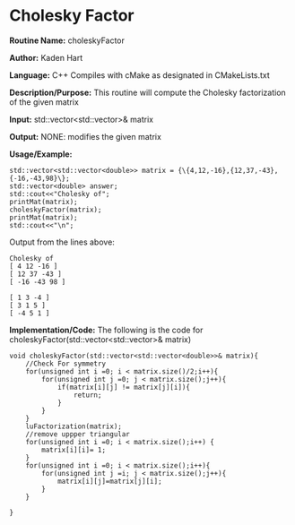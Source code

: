 # Cholesky Factor

**Routine Name:**           choleskyFactor

**Author:** Kaden Hart

**Language:** C++ Compiles with cMake as designated in CMakeLists.txt

**Description/Purpose:** This routine will compute the Cholesky factorization of the given matrix

**Input:** std::vector<std::vector<double>>& matrix

**Output:** NONE: modifies the given matrix

**Usage/Example:**  

    std::vector<std::vector<double>> matrix = {\{4,12,-16},{12,37,-43},{-16,-43,98}\};
    std::vector<double> answer;
    std::cout<<"Cholesky of";
    printMat(matrix);
    choleskyFactor(matrix);
    printMat(matrix);
    std::cout<<"\n";


Output from the lines above:

    Cholesky of
    [ 4 12 -16 ]
    [ 12 37 -43 ]
    [ -16 -43 98 ]

    [ 1 3 -4 ]
    [ 3 1 5 ]
    [ -4 5 1 ]

**Implementation/Code:** The following is the code for choleskyFactor(std::vector<std::vector<double>>& matrix)

    void choleskyFactor(std::vector<std::vector<double>>& matrix){
        //Check For symmetry
        for(unsigned int i =0; i < matrix.size()/2;i++){
            for(unsigned int j =0; j < matrix.size();j++){
                if(matrix[i][j] != matrix[j][i]){
                    return;
                }
            }
        }
        luFactorization(matrix);
        //remove uppper triangular
        for(unsigned int i =0; i < matrix.size();i++) {
            matrix[i][i]= 1;
        }
        for(unsigned int i =0; i < matrix.size();i++){
            for(unsigned int j =i; j < matrix.size();j++){
                matrix[i][j]=matrix[j][i];
            }
        }

    }
